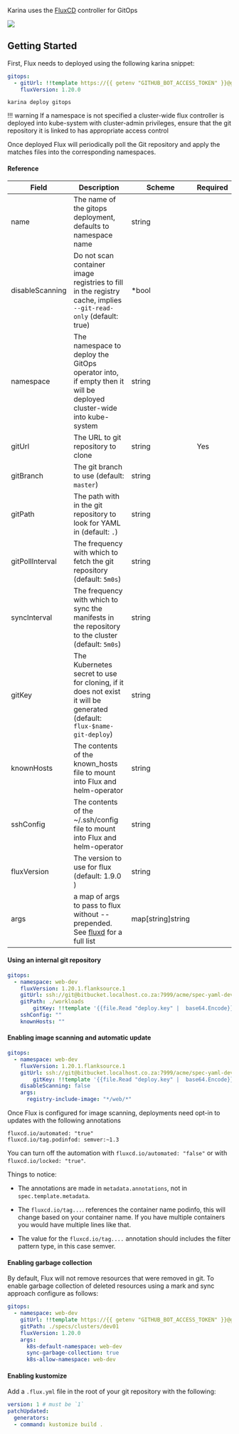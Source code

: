 Karina uses the [FluxCD](https://docs.fluxcd.io) controller for GitOps

![](https://docs.fluxcd.io/en/1.19.0/_files/flux-cd-diagram.png)

## Getting Started

First, Flux needs to deployed using the following karina snippet:

```yaml
gitops:
  - gitUrl: !!template https://{{ getenv "GITHUB_BOT_ACCESS_TOKEN" }}@github.com/acme-port/gitops.git
    fluxVersion: 1.20.0
```

```shell
karina deploy gitops
```

!!! warning
    If a namespace is not specified a cluster-wide flux controller is deployed into kube-system with cluster-admin privileges, ensure that the git repository it is linked to has appropriate access control

Once deployed Flux will periodically poll the Git repository and apply the matches files into the corresponding namespaces.

#### Reference

| Field           | Description                                                  | Scheme            | Required |
| --------------- | ------------------------------------------------------------ | ----------------- | -------- |
| name            | The name of the gitops deployment, defaults to namespace name | string            |          |
| disableScanning | Do not scan container image registries to fill in the registry cache, implies `--git-read-only` (default: true) | *bool             |          |
| namespace       | The namespace to deploy the GitOps operator into, if empty then it will be deployed cluster-wide into kube-system | string            |          |
| gitUrl          | The URL to git repository to clone                           | string            | Yes      |
| gitBranch       | The git branch to use (default: `master`)                    | string            |          |
| gitPath         | The path with in the git repository to look for YAML in (default: `.`) | string            |          |
| gitPollInterval | The frequency with which to fetch the git repository (default: `5m0s`) | string            |          |
| syncInterval    | The frequency with which to sync the manifests in the repository to the cluster (default: `5m0s`) | string            |          |
| gitKey          | The Kubernetes secret to use for cloning, if it does not exist it will be generated (default: `flux-$name-git-deploy`) | string            |          |
| knownHosts      | The contents of the known_hosts file to mount into Flux and helm-operator | string            |          |
| sshConfig       | The contents of the ~/.ssh/config file to mount into Flux and helm-operator | string            |          |
| fluxVersion     | The version to use for flux (default: 1.9.0 )                | string            |          |
| args            | a map of args to pass to flux without -- prepended. See [fluxd](https://docs.fluxcd.io/en/1.19.0/references/daemon/) for a full list | map[string]string |          |

#### Using an internal git repository

```yaml
gitops:
  - namespace: web-dev
    fluxVersion: 1.20.1.flanksource.1
    gitUrl: ssh://git@bitbucket.localhost.co.za:7999/acme/spec-yaml-dev.git
    gitPath: ./workloads
		gitKey: !!template '{{file.Read "deploy.key" |  base64.Encode}}'
  	sshConfig: ""
    knownHosts: ""
```



#### Enabling image scanning and automatic update

```yaml
gitops:
  - namespace: web-dev
    fluxVersion: 1.20.1.flanksource.1
    gitUrl: ssh://git@bitbucket.localhost.co.za:7999/acme/spec-yaml-dev.gitß
		gitKey: !!template '{{file.Read "deploy.key" |  base64.Encode}}'
    disableScanning: false
    args:
      registry-include-image: "*/web/*"
```

Once Flux is configured for image scanning, deployments need opt-in to updates with the following annotations

    fluxcd.io/automated: "true"
    fluxcd.io/tag.podinfod: semver:~1.3

You can turn off the automation with `fluxcd.io/automated: "false"` or with `fluxcd.io/locked: "true"`.

  Things to notice:

* The annotations are made in `metadata.annotations`, not in `spec.template.metadata`.

* The `fluxcd.io/tag...`. references the container name podinfo, this will change based on your container name. If you have multiple containers you would have multiple lines like that.

* The value for the `fluxcd.io/tag....` annotation should includes the filter pattern type, in this case semver.

  

#### Enabling garbage collection

By default, Flux will not remove resources that were removed in git. To enable garbage collection of deleted resources using a mark and sync approach configure as follows:

```yaml
gitops:
  - namespace: web-dev
    gitUrl: !!template https://{{ getenv "GITHUB_BOT_ACCESS_TOKEN" }}@github.com/acme-port/gitops.git
    gitPath: ./specs/clusters/dev01
    fluxVersion: 1.20.0
    args:
      k8s-default-namespace: web-dev
      sync-garbage-collection: true
      k8s-allow-namespace: web-dev
```




#### Enabling kustomize

Add a `.flux.yml` file in the root of your git repository with the following:
```yaml
version: 1 # must be `1`
patchUpdated:
  generators:
  - command: kustomize build .
```

